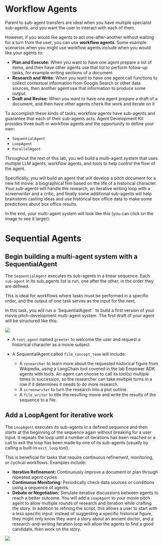 # Workflow Agents

Parent to sub-agent transfers are ideal when you have multiple specialist sub-agents, and you want the user to interact with each of them.

However, if you would like agents to act one-after-another without waiting for a turn from the user, you can use **workflow agents**. Some example scenarios when you might use workflow agents include when you would like your agents to:

* **Plan and Execute:** When you want to have one agent prepare a list of items, and then have other agents use that list to perform follow-up tasks, for example writing sections of a document
* **Research and Write:** When you want to have one agent call functions to collect contextual information from Google Search or other data sources, then another agent use that information to produce some output.
* **Draft and Revise:** When you want to have one agent prepare a draft of a document, and then have other agents check the work and iterate on it

To accomplish these kinds of tasks, workflow agents have sub-agents and guarantee that each of their sub-agents acts. Agent Development Kit provides three built-in workflow agents and the opportunity to define your own:

* `SequentialAgent`
* `LoopAgent`
* `ParallelAgent`

Throughout the rest of this lab, you will build a multi-agent system that uses multiple LLM agents, workflow agents, and tools to help control the flow of the agent.

Specifically, you will build an agent that will develop a pitch document for a new hit movie: a biographical film based on the life of a historical character. Your sub-agents will handle the research, an iterative writing loop with a screenwriter and a critic, and finally some additional sub-agents will help brainstorm casting ideas and use historical box office data to make some predictions about box office results.

In the end, your multi-agent system will look like this (you can click on the image to see it larger):

# Sequential Agents


## Begin building a multi-agent system with a SequentialAgent

The `SequentialAgent` executes its sub-agents in a linear sequence. Each `sub-agent` in its sub_agents list is run, one after the other, in the order they are defined.

This is ideal for workflows where tasks must be performed in a specific order, and the output of one task serves as the input for the next.

In this task, you will run a `SequentialAgent`` to build a first version of your movie pitch-development multi-agent system. The first draft of your agent will be structured like this:

![](/images/sequentialAgent.png)

* A `root_agent` named `greeter` to welcome the user and request a historical character as a movie subject

* A SequentialAgent called `film_concept_team` will include:

    * A `researcher` to learn more about the requested historical figure from Wikipedia, using a LangChain tool covered in the lab Empower ADK agents with tools. An agent can choose to call its tool(s) multiple times in succession, so the researcher can take multiple turns in a row if it determines it needs to do more research.
    * A `screenwriter` to turn the research into a plot outline.
    * A `file_writer` to title the resulting movie and write the results of the sequence to a file.

## Add a LoopAgent for iterative work

The `LoopAgent` executes its sub-agents in a defined sequence and then starts at the beginning of the sequence again without breaking for a user input. It repeats the loop until a number of iterations has been reached or a call to exit the loop has been made by one of its sub-agents (usually by calling a built-in `exit_loop` tool).

This is beneficial for tasks that require continuous refinement, monitoring, or cyclical workflows. Examples include:

* **Iterative Refinement:** Continuously improve a document or plan through repeated agent cycles.
* **Continuous Monitoring:** Periodically check data sources or conditions using a sequence of agents.
* **Debate or Negotiation:** Simulate iterative discussions between agents to reach a better outcome.
You will add a `LoopAgent` to your movie pitch agent to allow multiple rounds of research and iteration while crafting the story. In addition to refining the script, this allows a user to start with a less specific input: instead of suggesting a specific historical figure, they might only know they want a story about an ancient doctor, and a research-and-writing iteration loop will allow the agents to find a good candidate, then work on the story.


![](/images/loopAgent.png)



